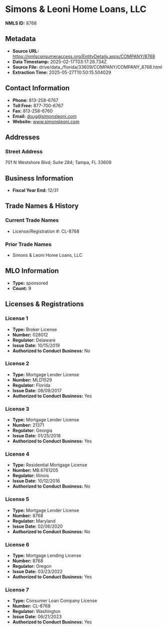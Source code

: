 # Simons & Leoni Home Loans, LLC

**NMLS ID:** 8768

## Metadata
- **Source URL:** https://nmlsconsumeraccess.org/EntityDetails.aspx/COMPANY/8768
- **Data Timestamp:** 2025-02-17T03:17:26.734Z
- **Source File:** drive/data_/florida/33609/COMPANY/COMPANY_8768.html
- **Extraction Time:** 2025-05-27T10:50:15.504029

## Contact Information
- **Phone:** 813-258-6767
- **Toll Free:** 877-700-6767
- **Fax:** 813-258-6760
- **Email:** doug@simonsleoni.com
- **Website:** www.simonsleoni.com

## Addresses
### Street Address
701 N Westshore Blvd; Suite 284; Tampa, FL 33609

## Business Information
- **Fiscal Year End:** 12/31

## Trade Names & History
### Current Trade Names
- License/Registration #: CL-8768

### Prior Trade Names
- Simons & Leoni Home Loans, LLC

## MLO Information
- **Type:** sponsored
- **Count:** 9

## Licenses & Registrations

### License 1
- **Type:** Broker License
- **Number:** 028012
- **Regulator:** Delaware
- **Issue Date:** 10/15/2019
- **Authorized to Conduct Business:** No

### License 2
- **Type:** Mortgage Lender License
- **Number:** MLD1529
- **Regulator:** Florida
- **Issue Date:** 08/09/2017
- **Authorized to Conduct Business:** Yes

### License 3
- **Type:** Mortgage Lender License
- **Number:** 21371
- **Regulator:** Georgia
- **Issue Date:** 01/25/2018
- **Authorized to Conduct Business:** Yes

### License 4
- **Type:** Residential Mortgage License
- **Number:** MB.6761205
- **Regulator:** Illinois
- **Issue Date:** 10/12/2016
- **Authorized to Conduct Business:** No

### License 5
- **Type:** Mortgage Lender License
- **Number:** 8768
- **Regulator:** Maryland
- **Issue Date:** 02/06/2020
- **Authorized to Conduct Business:** No

### License 6
- **Type:** Mortgage Lending License
- **Number:** 8768
- **Regulator:** Oregon
- **Issue Date:** 03/23/2022
- **Authorized to Conduct Business:** Yes

### License 7
- **Type:** Consumer Loan Company License
- **Number:** CL-8768
- **Regulator:** Washington
- **Issue Date:** 06/21/2023
- **Authorized to Conduct Business:** Yes
